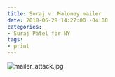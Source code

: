 ```yaml
---
title: Suraj v. Maloney mailer
date: 2018-06-28 14:27:00 -04:00
categories:
- Suraj Patel for NY
tags:
- print
---
```


![mailer_attack.jpg](/uploads/mailer_attack.jpg)